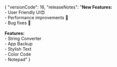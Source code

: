 {
    "versionCode": 16,
    "releaseNotes": "<b>New Features:</b><br>- User Friendly UI😍<br>- Performance improvements 🚀<br>- Bug fixes 🐞<br><br><b>Features:</b><br>- String Converter<br>- App Backup<br>- Stylish Text<br>- Color Code<br>- Notepad"
}